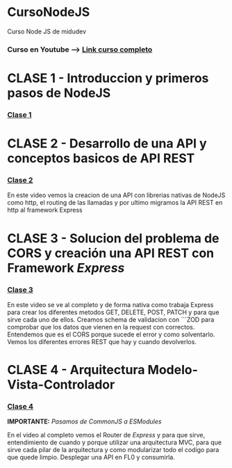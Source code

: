 # CursoNodeJS
Curso Node JS de midudev
### Curso en Youtube --> [Link curso completo](https://midu.link/node)

# CLASE 1 - Introduccion y primeros pasos de NodeJS
### [Clase 1](https://youtu.be/yB4n_K7dZV8?si=_ujixMJwRDtyiRGB)

# CLASE 2 - Desarrollo de una API y conceptos basicos de API REST
### [Clase 2](https://youtu.be/YmZE1HXjpd4?si=FL3XeudONdy0yi3E)
En este video vemos la creacion de una API con librerias nativas de NodeJS como http, el routing de las llamadas y por ultimo migramos la API REST en http al framework Express 

# CLASE 3 - Solucion del problema de CORS y creación una API REST con Framework _Express_
### [Clase 3](https://youtu.be/-9d3KhCqOtU?si=AusgPz4_LB04p1ee)
En este video se ve al completo y de forma nativa como trabaja Express para crear los diferentes metodos GET, DELETE, POST, PATCH y para que sirve cada uno de ellos. Creamos schema de validacion con ```ZOD para comprobar que los datos que vienen en la request con correctos. Entendemos que es el CORS porque sucede el error y como solventarlo. Vemos los diferentes errores REST que hay y cuando devolverlos.

# CLASE 4 - Arquitectura Modelo-Vista-Controlador
### [Clase 4](https://youtu.be/ev3Yxva4wI4?si=R7A9r7vj5QuKHWTE)
__IMPORTANTE:__ _Pasamos de CommonJS a ESModules_

En el video al completo vemos el Router de _Express_ y para que sirve, entendimiento de cuando y porque utilizar una arquitectura MVC, para que sirve cada pilar de la arquitectura y como modularizar todo el codigo para que quede limpio. Desplegar una API en FL0 y consumirla. 
